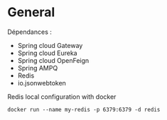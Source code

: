 General
=======

Dépendances :
* Spring cloud Gateway
* Spring cloud Eureka
* Spring cloud OpenFeign
* Spring AMPQ
* Redis
* io.jsonwebtoken

Redis local configuration with docker

```
docker run --name my-redis -p 6379:6379 -d redis
```
